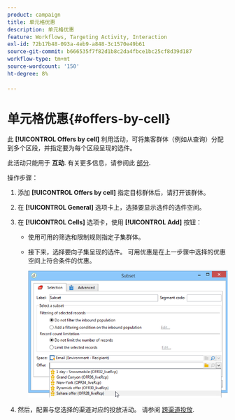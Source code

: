 ```yaml
---
product: campaign
title: 单元格优惠
description: 单元格优惠
feature: Workflows, Targeting Activity, Interaction
exl-id: 72b17b48-093a-4eb9-a848-3c1570e49b61
source-git-commit: b666535f7f82d1b8c2da4fbce1bc25cf8d39d187
workflow-type: tm+mt
source-wordcount: '150'
ht-degree: 8%

---
```


# 单元格优惠{#offers-by-cell}



此 **[!UICONTROL Offers by cell]** 利用活动，可将集客群体（例如从查询）分配到多个区段，并指定要为每个区段呈现的选件。

此活动只能用于 **互动**. 有关更多信息，请参阅此 [部分](../../interaction/using/about-outbound-channels.md).

操作步骤：

1. 添加 **[!UICONTROL Offers by cell]** 指定目标群体后，请打开该群体。
1. 在 **[!UICONTROL General]** 选项卡上，选择要显示选件的选件空间。
1. 在 **[!UICONTROL Cells]** 选项卡，使用 **[!UICONTROL Add]** 按钮：

   * 使用可用的筛选和限制规则指定子集群体。
   * 接下来，选择要向子集呈现的选件。 可用优惠是在上一步骤中选择的优惠空间上符合条件的优惠。

     ![](assets/int_offer_per_cell1.png)

1. 然后，配置与您选择的渠道对应的投放活动。 请参阅 [跨渠道投放](cross-channel-deliveries.md).

